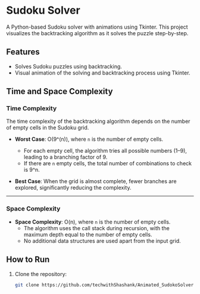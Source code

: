 # Sudoku Solver

A Python-based Sudoku solver with animations using Tkinter. This project visualizes the backtracking algorithm as it solves the puzzle step-by-step.

## Features
- Solves Sudoku puzzles using backtracking.
- Visual animation of the solving and backtracking process using Tkinter.

## Time and Space Complexity

### **Time Complexity**
The time complexity of the backtracking algorithm depends on the number of empty cells in the Sudoku grid.

- **Worst Case**: O(9^(n)), where `n` is the number of empty cells.
  - For each empty cell, the algorithm tries all possible numbers (1–9), leading to a branching factor of 9.
  - If there are `n` empty cells, the total number of combinations to check is 9^n.

- **Best Case**: When the grid is almost complete, fewer branches are explored, significantly reducing the complexity.

---

### **Space Complexity**
- **Space Complexity**: O(n), where `n` is the number of empty cells.
  - The algorithm uses the call stack during recursion, with the maximum depth equal to the number of empty cells.
  - No additional data structures are used apart from the input grid.

## How to Run
1. Clone the repository:
   ```bash
   git clone https://github.com/techwithShashank/Animated_SudokoSolver.git
